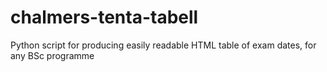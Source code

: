 chalmers-tenta-tabell
=====================

Python script for producing easily readable HTML table of exam dates, for any BSc programme
